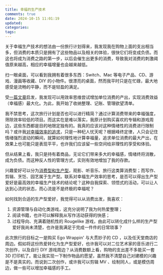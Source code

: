 ```yaml
---
title: 幸福的生产技术
comments: true
date: 2024-10-15 11:01:19
updated: 
categories:
tags:
---
```


关于幸福生产技术的想法由一份旅行计划得来，我发现我在购物上面的支出相当多，但消费的本质只是拥有了这些物品以及相关的体验，很快它们将变成负债。而这也将成为消费之路的第一步，以后会催生出更多的消费，导致我对消费的刺激阈值原来越高，相应的幸福增量也会越来越低。

扫一眼桌面，可以看到我拥有着很多东西：Switch、Mac 等电子产品、CD、游戏、漫画等收藏、DIY 的小物件。很漂亮的桌面，然而我平时只是在忙碌，最大地感受是流畅的平静，而不是轻盈的满足。

受[一篇文章](https://sspai.com/post/53929)启发，我发现可以用效率思维尝试增加单位消费的产出，实现消费效益（幸福感）最大化。为此，我开始了收纳整理、记账、管理欲望清单。

我不禁思考，这次旅行计划是否也可以进行精简？通过计算消费带来的幸福强度，筛除效率较低的项目。而这实在是难以落实，我原计划购买喜欢的专辑和游戏周边，这些东西都是目的地限定独有的。我真的应该对这种情绪性的消费进行限制吗？或许我[对幸福效率的追求](https://www.bbc.com/worklife/article/20210914-the-way-we-view-free-time-is-making-us-less-happy)，只是一种杞人忧天呢？根据峰终定律，人只会记住情绪强烈波动的瞬间，就算如何理性地计算幸福量，追求单位消费的最大产出，在效果上也可能只是表现平平，也许我们应该留一些空间给非理性的享受和体验。

但从结果上看，我只是持有着商品，无论它们带来多大的幸福感，情绪终将消散，成为负债。而这种反人性的管理方式，实则有效地增加了我的存款。

兴趣爱好可以分为[消费型和生产型](https://yijianbo.github.io/2017/12/07/%E5%85%B4%E8%B6%A3%E6%A8%A1%E5%9E%8B%E4%B9%8B%E6%B6%88%E8%B4%B9%E5%9E%8B-%E7%94%9F%E4%BA%A7%E5%9E%8B/)，观影、听音乐、旅行这类算消费型；而写作、剪辑、烹饪、园艺属于生产型。联系对幸福生产效率的思考，是否可以得出生产型爱好是最高效的幸福生产技术的结论呢？这种自我探索、领悟式的活动，可以让人达到心流的状态，而心流是不是终极的幸福呢？

如何找到合适的生产型爱好，我觉得可以从消费出发，我喜欢：
1. 资源管理与自动化类游戏，这充分说明了我为何热爱整理；
2. 阅读书籍，也许可以解释我从写作活动获得的快感；
3. 过程导向、充满着随机性的 Rougelike 游戏，由此可以转化成什么样的生产型爱好我尚未清楚，也许是我满足于完成一件件的日常琐事？

此次旅行的目标之一是购买 Ego Wrappin' 与大贯妙子的 CD ，以及任天堂商店的周边。假如将这份热爱转化为生产型爱好，也许我可以对二位艺术家的音乐进行二次创作，以及自行 DIY 游戏周边？从消费数额上看，购物的支出差不多能买一套 3D 打印机了。能让我实现一下制作物品的愿望，虽然我不清楚自己对建模的兴趣是不是真实的。而说到二次创作，或许我可以剪辑 MV 、绘制同人，或是模仿周边，做一些可以增加幸福感的手工。
